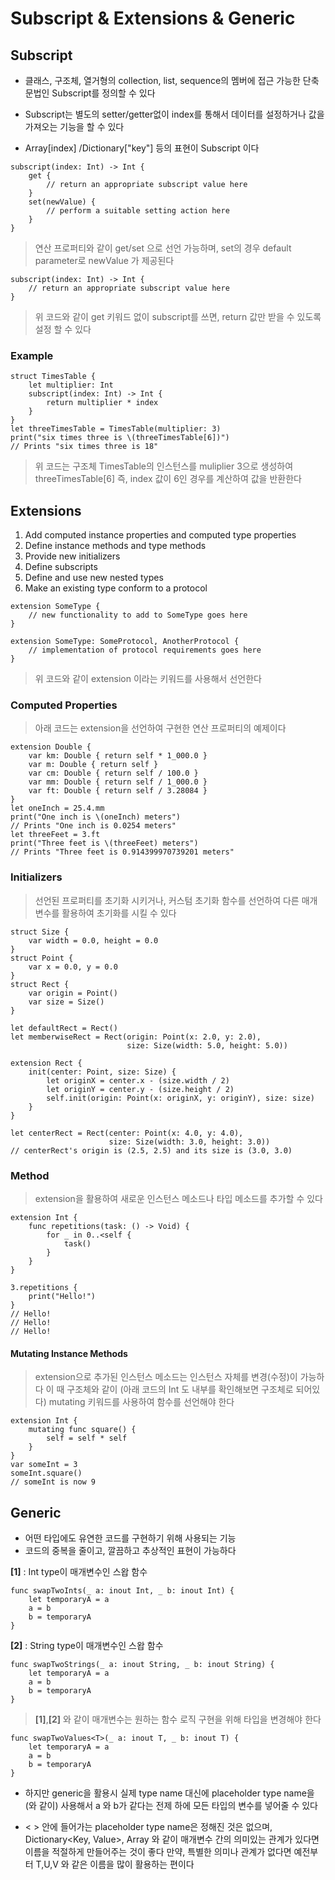 # Subscript & Extensions & Generic

## Subscript

- 클래스, 구조체, 열거형의 collection, list, sequence의 멤버에 접근 가능한 단축 문법인 Subscript를 정의할 수 있다

- Subscript는 별도의 setter/getter없이 index를 통해서 데이터를 설정하거나 값을 가져오는 기능을 할 수 있다

- Array[index] /Dictionary["key"] 등의 표현이 Subscript 이다

~~~
subscript(index: Int) -> Int {
    get {
        // return an appropriate subscript value here
    }
    set(newValue) {
        // perform a suitable setting action here
    }
}
~~~
> 연산 프로퍼티와 같이 get/set 으로 선언 가능하며, set의 경우 default parameter로 newValue 가 제공된다

~~~
subscript(index: Int) -> Int {
    // return an appropriate subscript value here
}
~~~
> 위 코드와 같이 get 키워드 없이 subscript를 쓰면, return 값만 받을 수 있도록 설정 할 수 있다

### Example

~~~
struct TimesTable {
    let multiplier: Int
    subscript(index: Int) -> Int {
        return multiplier * index
    }
}
let threeTimesTable = TimesTable(multiplier: 3)
print("six times three is \(threeTimesTable[6])")
// Prints "six times three is 18"
~~~
> 위 코드는 구조체 TimesTable의 인스턴스를 muliplier 3으로 생성하여 threeTimesTable[6] 즉, index 값이 6인 경우를 계산하여 값을 반환한다

## Extensions

1. Add computed instance properties and computed type properties
2. Define instance methods and type methods
3. Provide new initializers
4. Define subscripts
5. Define and use new nested types
6. Make an existing type conform to a protocol

~~~
extension SomeType {
    // new functionality to add to SomeType goes here
}
~~~

~~~
extension SomeType: SomeProtocol, AnotherProtocol {
    // implementation of protocol requirements goes here
}
~~~
> 위 코드와 같이 extension 이라는 키워드를 사용해서 선언한다

### Computed Properties

> 아래 코드는 extension을 선언하여 구현한 연산 프로퍼티의 예제이다

~~~
extension Double {
    var km: Double { return self * 1_000.0 }
    var m: Double { return self }
    var cm: Double { return self / 100.0 }
    var mm: Double { return self / 1_000.0 }
    var ft: Double { return self / 3.28084 }
}
let oneInch = 25.4.mm
print("One inch is \(oneInch) meters")
// Prints "One inch is 0.0254 meters"
let threeFeet = 3.ft
print("Three feet is \(threeFeet) meters")
// Prints "Three feet is 0.914399970739201 meters"
~~~

### Initializers

> 선언된 프로퍼티를 초기화 시키거나, 커스텀 초기화 함수를 선언하여 다른 매개변수를 활용하여 초기화를 시킬 수 있다

~~~
struct Size {
    var width = 0.0, height = 0.0
}
struct Point {
    var x = 0.0, y = 0.0
}
struct Rect {
    var origin = Point()
    var size = Size()
}

let defaultRect = Rect()
let memberwiseRect = Rect(origin: Point(x: 2.0, y: 2.0),
                          size: Size(width: 5.0, height: 5.0))

extension Rect {
    init(center: Point, size: Size) {
        let originX = center.x - (size.width / 2)
        let originY = center.y - (size.height / 2)
        self.init(origin: Point(x: originX, y: originY), size: size)
    }
}

let centerRect = Rect(center: Point(x: 4.0, y: 4.0),
                      size: Size(width: 3.0, height: 3.0))
// centerRect's origin is (2.5, 2.5) and its size is (3.0, 3.0)
~~~

### Method

> extension을 활용하여 새로운 인스턴스 메소드나 타입 메소드를 추가할 수 있다

~~~
extension Int {
    func repetitions(task: () -> Void) {
        for _ in 0..<self {
            task()
        }
    }
}

3.repetitions {
    print("Hello!")
}
// Hello!
// Hello!
// Hello!
~~~

#### Mutating Instance Methods

> extension으로 추가된 인스턴스 메소드는 인스턴스 자체를 변경(수정)이 가능하다 이 때 구조체와 같이 (아래 코드의 Int 도 내부를 확인해보면 구조체로 되어있다) mutating 키워드를 사용하여 함수를 선언해야 한다

~~~
extension Int {
    mutating func square() {
        self = self * self
    }
}
var someInt = 3
someInt.square()
// someInt is now 9
~~~

## Generic

- 어떤 타입에도 유연한 코드를 구현하기 위해 사용되는 기능 
- 코드의 중복을 줄이고, 깔끔하고 추상적인 표현이 가능하다

**[1]** : Int type이 매개변수인 스왑 함수

~~~
func swapTwoInts(_ a: inout Int, _ b: inout Int) {
    let temporaryA = a
    a = b
    b = temporaryA
}
~~~

**[2]** : String type이 매개변수인 스왑 함수

~~~
func swapTwoStrings(_ a: inout String, _ b: inout String) {
    let temporaryA = a
    a = b
    b = temporaryA
}
~~~

> **[1]**,**[2]** 와 같이 매개변수는 원하는 함수 로직 구현을 위해 타입을 변경해야 한다

~~~
func swapTwoValues<T>(_ a: inout T, _ b: inout T) {
    let temporaryA = a
    a = b
    b = temporaryA
}
~~~

- 하지만 generic을 활용시 실제 type name 대신에 placeholder type name을 (<T>와 같이) 사용해서 a 와 b가
같다는 전제 하에 모든 타입의 변수를 넣어줄 수 있다  

- < > 안에 들어가는 placeholder type name은 정해진 것은 없으며, Dictionary<Key, Value>, 
Array<Element> 와 같이 매개변수 간의 의미있는 관계가 있다면 이름을 적절하게 만들어주는 것이 좋다 만약, 특별한 의미나 관계가 없다면 예전부터 T,U,V 와 같은 이름을 많이 활용하는 편이다 